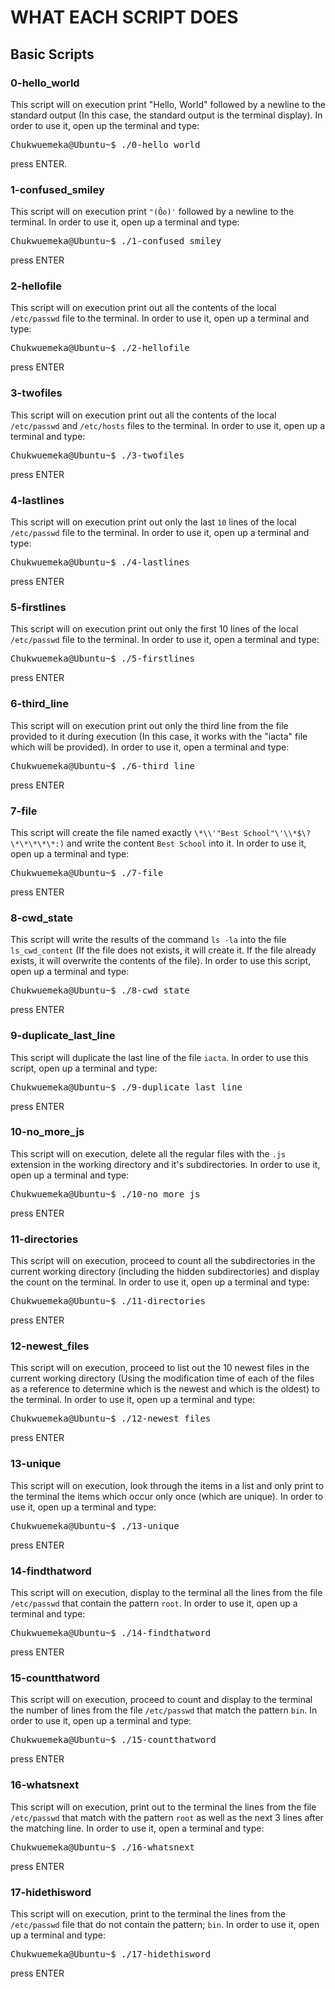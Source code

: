 # WHAT EACH SCRIPT DOES

## Basic Scripts

### 0-hello_world
This script will on execution print "Hello, World" followed by a newline to the standard output (In this case, the standard output is the terminal display). In order to use it, open up the terminal and type: 
<pre>
Chukwuemeka@Ubuntu~$ ./0-hello_world
</pre>

press ENTER.

### 1-confused_smiley
This script will on execution print `"(Ôo)'` followed by a newline to the terminal. In order to use it, open up a terminal and type: 
<pre>
Chukwuemeka@Ubuntu~$ ./1-confused_smiley
</pre>

press ENTER

### 2-hellofile
This script will on execution print out all the contents of the local `/etc/passwd` file to the terminal. In order to use it, open up a terminal and type: 
<pre>
Chukwuemeka@Ubuntu~$ ./2-hellofile
</pre>
press ENTER

### 3-twofiles
This script will on execution print out all the contents of the local `/etc/passwd` and `/etc/hosts` files to the terminal. In order to use it, open up a terminal and type: 
<pre>
Chukwuemeka@Ubuntu~$ ./3-twofiles
</pre>

press ENTER

### 4-lastlines
This script will on execution print out only the last `10` lines of the local `/etc/passwd` file to the terminal. In order to use it, open up a terminal and type: 
<pre>
Chukwuemeka@Ubuntu~$ ./4-lastlines
</pre>
press ENTER

### 5-firstlines
This script will on execution print out only the first 10 lines of the local `/etc/passwd` file to the terminal. In order to use it, open a terminal and type: 
<pre>
Chukwuemeka@Ubuntu~$ ./5-firstlines
</pre>
press ENTER

### 6-third_line
This script will on execution print out only the third line from the file provided to it during execution (In this case, it works with the "iacta" file which will be provided). In order to use it, open a terminal and type: 
<pre>
Chukwuemeka@Ubuntu~$ ./6-third_line
</pre>
press ENTER

### 7-file
This script will create the file named exactly `\*\\'"Best School"\'\\*$\?\*\*\*\*\*:)` and write the content `Best School` into it. In order to use it, open up a terminal and type: 

<pre>
Chukwuemeka@Ubuntu~$ ./7-file
</pre>
press ENTER

### 8-cwd_state 
This script will write the results of the command `ls -la` into the file `ls_cwd_content` (If the file does not exists, it will create it. If the file already exists, it will overwrite the contents of the file). In order to use this script, open up a terminal and type: 
<pre>
Chukwuemeka@Ubuntu~$ ./8-cwd_state
</pre>
press ENTER

### 9-duplicate_last_line
This script will duplicate the last line of the file `iacta`. In order to use this script, open up a terminal and type:
<pre>
Chukwuemeka@Ubuntu~$ ./9-duplicate_last_line
</pre>
press ENTER

### 10-no_more_js
This script will on execution, delete all the regular files with the `.js` extension in the working directory and it's subdirectories. In order to use it, open up a terminal and type: 
<pre>
Chukwuemeka@Ubuntu~$ ./10-no_more_js
</pre>
press ENTER

### 11-directories
This script will on execution, proceed to count all the subdirectories in the current working directory (including the hidden subdirectories) and display the count on the terminal. In order to use it, open up a terminal and type:
<pre>
Chukwuemeka@Ubuntu~$ ./11-directories
</pre>
press ENTER

### 12-newest_files
This script will on execution, proceed to list out the 10 newest files in the current working directory (Using the modification time of each of the files as a reference to determine which is the newest and which is the oldest) to the terminal. In order to use it, open up a terminal and type: 
<pre>
Chukwuemeka@Ubuntu~$ ./12-newest_files
</pre>
press ENTER

### 13-unique
This script will on execution, look through the items in a list and only print to the terminal the items which occur only once (which are unique). In order to use it, open up a terminal and type: 
<pre>
Chukwuemeka@Ubuntu~$ ./13-unique
</pre>
press ENTER

### 14-findthatword
This script will on execution, display to the terminal all the lines from the file `/etc/passwd` that contain the pattern `root`. In order to use it, open up a terminal and type: 
<pre>
Chukwuemeka@Ubuntu~$ ./14-findthatword
</pre>
press ENTER

### 15-countthatword
This script will on execution, proceed to count and display to the terminal the number of lines from the file `/etc/passwd` that match the pattern `bin`. In order to use it, open up a terminal and type:
<pre>
Chukwuemeka@Ubuntu~$ ./15-countthatword
</pre>
press ENTER

### 16-whatsnext
This script will on execution, print out to the terminal the lines from the file `/etc/passwd` that match with the pattern `root` as well as the next 3 lines after the matching line. In order to use it, open a terminal and type:
<pre>
Chukwuemeka@Ubuntu~$ ./16-whatsnext
</pre>
press ENTER

### 17-hidethisword
This script will on execution, print to the terminal the lines from the `/etc/passwd` file that do not contain the pattern; `bin`. In order to use it, open up a terminal and type:
<pre>
Chukwuemeka@Ubuntu~$ ./17-hidethisword
</pre>
press ENTER




